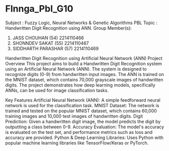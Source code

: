 # Flnnga_Pbl_G10
Subject : Fuzzy Logic, Neural Networks & Genetic Algorithms
PBL Topic :  Handwritten Digit Recognition using ANN.
Group Member(s):
  1. JASS CHOUHAN (54) 2214110466
  2. SHONNDEV SAKAT (55) 2214110467
  3. SIDDHARTH PARASHAR (57) 2214110469

Handwritten Digit Recognition using Artificial Neural Network (ANN)
Project Overview
This project aims to build a Handwritten Digit Recognition system using an Artificial Neural Network (ANN). The system is designed to recognize digits (0-9) from handwritten input images. The ANN is trained on the MNIST dataset, which contains 70,000 grayscale images of handwritten digits. The project demonstrates how deep learning models, specifically ANNs, can be used for image classification tasks.

Key Features
Artificial Neural Network (ANN): A simple feedforward neural network is used for the classification task.
MNIST Dataset: The network is trained and tested on the popular MNIST dataset, which contains 60,000 training images and 10,000 test images of handwritten digits.
Digit Prediction: Given a handwritten digit image, the model predicts the digit by outputting a class between 0-9.
Accuracy Evaluation: The model's accuracy is evaluated on the test set, and performance metrics such as loss and accuracy are provided.
Python & Deep Learning Libraries: Uses Python with popular machine learning libraries like TensorFlow/Keras or PyTorch.
